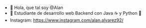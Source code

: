 - 👋 Hola, que tal soy @Alan
- 👀 Estudiante de desarrollo web Backend con Java ☕ y Python 🐍
- Instagram: https://www.instagram.com/alan.alvarez92/

<!---
Zequiel92/Zequiel92 is a ✨ special ✨ repository because its `README.md` (this file) appears on your GitHub profile.
You can click the Preview link to take a look at your changes.
--->
